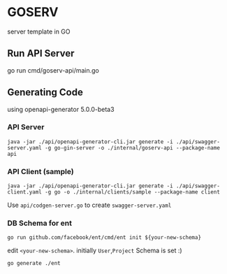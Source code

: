 # GOSERV
server template in GO

## Run API Server
go run cmd/goserv-api/main.go

## Generating Code
using openapi-generator 5.0.0-beta3

### API Server
```
java -jar ./api/openapi-generator-cli.jar generate -i ./api/swagger-server.yaml -g go-gin-server -o ./internal/goserv-api --package-name api
```

### API Client (sample)
```
java -jar ./api/openapi-generator-cli.jar generate -i ./api/swagger-client.yaml -g go -o ./internal/clients/sample --package-name client
```
Use ``api/codgen-server.go`` to create ``swagger-server.yaml``

### DB Schema for ent
```
go run github.com/facebook/ent/cmd/ent init ${your-new-schema} 
```

edit ``<your-new-schema>``. initially ``User``,``Project`` Schema is set :)

```
go generate ./ent
```
